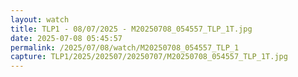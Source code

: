 ```yaml
---
layout: watch
title: TLP1 - 08/07/2025 - M20250708_054557_TLP_1T.jpg
date: 2025-07-08 05:45:57
permalink: /2025/07/08/watch/M20250708_054557_TLP_1
capture: TLP1/2025/202507/20250707/M20250708_054557_TLP_1T.jpg
---
```

